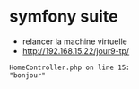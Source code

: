 # symfony suite 

- relancer la machine virtuelle
- http://192.168.15.22/jour9-tp/

```
HomeController.php on line 15:
"bonjour"
``` 